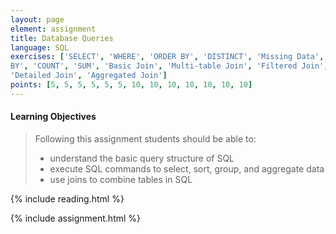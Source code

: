 ```yaml
---
layout: page
element: assignment
title: Database Queries
language: SQL
exercises: ['SELECT', 'WHERE', 'ORDER BY', 'DISTINCT', 'Missing Data', 'GROUP
BY', 'COUNT', 'SUM', 'Basic Join', 'Multi-table Join', 'Filtered Join',
'Detailed Join', 'Aggregated Join']
points: [5, 5, 5, 5, 5, 5, 10, 10, 10, 10, 10, 10, 10]
---
```


#### Learning Objectives

> Following this assignment students should be able to:
>
> - understand the basic query structure of SQL
> - execute SQL commands to select, sort, group, and aggregate data
> - use joins to combine tables in SQL

{% include reading.html %}

{% include assignment.html %}
